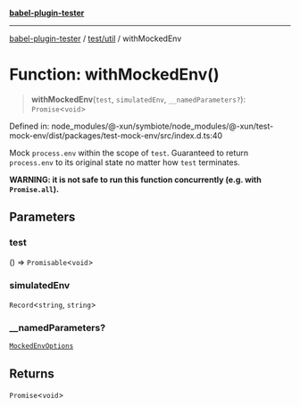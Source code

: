 [**babel-plugin-tester**](../../../README.md)

***

[babel-plugin-tester](../../../README.md) / [test/util](../README.md) / withMockedEnv

# Function: withMockedEnv()

> **withMockedEnv**(`test`, `simulatedEnv`, `__namedParameters?`): `Promise`\<`void`\>

Defined in: node\_modules/@-xun/symbiote/node\_modules/@-xun/test-mock-env/dist/packages/test-mock-env/src/index.d.ts:40

Mock `process.env` within the scope of `test`. Guaranteed to return
`process.env` to its original state no matter how `test` terminates.

**WARNING: it is not safe to run this function concurrently (e.g. with
`Promise.all`).**

## Parameters

### test

() => `Promisable`\<`void`\>

### simulatedEnv

`Record`\<`string`, `string`\>

### \_\_namedParameters?

[`MockedEnvOptions`](../type-aliases/MockedEnvOptions.md)

## Returns

`Promise`\<`void`\>
